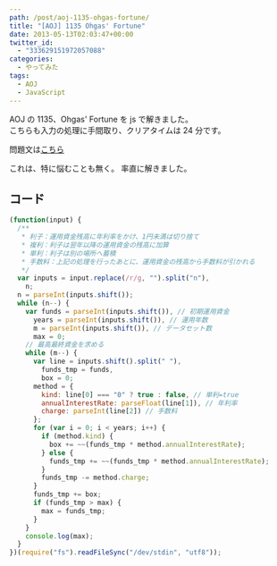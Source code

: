 ```yaml
---
path: /post/aoj-1135-ohgas-fortune/
title: "[AOJ] 1135 Ohgas' Fortune"
date: 2013-05-13T02:03:47+00:00
twitter_id:
  - "333629151972057088"
categories:
  - やってみた
tags:
  - AOJ
  - JavaScript
---
```


AOJ の 1135、Ohgas' Fortune を js で解きました。  
こちらも入力の処理に手間取り、クリアタイムは 24 分です。

問題文は[こちら](http://judge.u-aizu.ac.jp/onlinejudge/description.jsp?id=1135&lang=jp)

<!--more-->

これは、特に悩むことも無く。 率直に解きました。

## コード

```javascript
(function(input) {
  /**
   * 利子：運用資金残高に年利率をかけ、1円未満は切り捨て
   * 複利：利子は翌年以降の運用資金の残高に加算
   * 単利：利子は別の場所へ蓄積
   * 手数料：上記の処理を行ったあとに、運用資金の残高から手数料が引かれる
   */
  var inputs = input.replace(/r/g, "").split("n"),
    n;
  n = parseInt(inputs.shift());
  while (n--) {
    var funds = parseInt(inputs.shift()), // 初期運用資金
      years = parseInt(inputs.shift()), // 運用年数
      m = parseInt(inputs.shift()), // データセット数
      max = 0;
    // 最高最終資金を求める
    while (m--) {
      var line = inputs.shift().split(" "),
        funds_tmp = funds,
        box = 0;
      method = {
        kind: line[0] === "0" ? true : false, // 単利=true
        annualInterestRate: parseFloat(line[1]), // 年利率
        charge: parseInt(line[2]) // 手数料
      };
      for (var i = 0; i < years; i++) {
        if (method.kind) {
          box += ~~(funds_tmp * method.annualInterestRate);
        } else {
          funds_tmp += ~~(funds_tmp * method.annualInterestRate);
        }
        funds_tmp -= method.charge;
      }
      funds_tmp += box;
      if (funds_tmp > max) {
        max = funds_tmp;
      }
    }
    console.log(max);
  }
})(require("fs").readFileSync("/dev/stdin", "utf8"));
```
